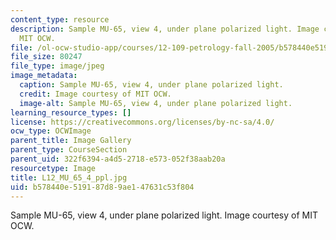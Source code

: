 ```yaml
---
content_type: resource
description: Sample MU-65, view 4, under plane polarized light. Image courtesy of
  MIT OCW.
file: /ol-ocw-studio-app/courses/12-109-petrology-fall-2005/b578440e519187d89ae147631c53f804_L12_MU_65_4_ppl.jpg
file_size: 80247
file_type: image/jpeg
image_metadata:
  caption: Sample MU-65, view 4, under plane polarized light.
  credit: Image courtesy of MIT OCW.
  image-alt: Sample MU-65, view 4, under plane polarized light.
learning_resource_types: []
license: https://creativecommons.org/licenses/by-nc-sa/4.0/
ocw_type: OCWImage
parent_title: Image Gallery
parent_type: CourseSection
parent_uid: 322f6394-a4d5-2718-e573-052f38aab20a
resourcetype: Image
title: L12_MU_65_4_ppl.jpg
uid: b578440e-5191-87d8-9ae1-47631c53f804
---
```

Sample MU-65, view 4, under plane polarized light. Image courtesy of MIT OCW.